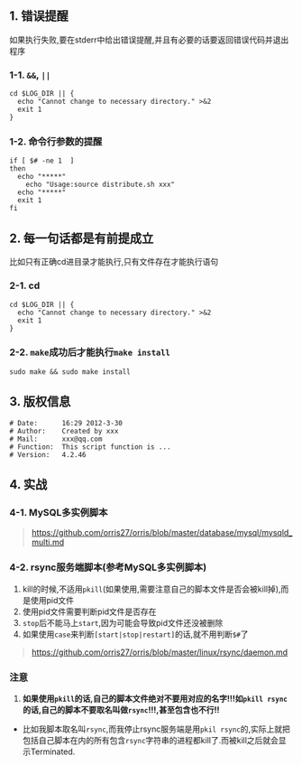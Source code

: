 ## 1. 错误提醒
如果执行失败,要在stderr中给出错误提醒,并且有必要的话要返回错误代码并退出程序
### 1-1. `&&`, `||`
```
cd $LOG_DIR || {
  echo "Cannot change to necessary directory." >&2
  exit 1
}
```
### 1-2. 命令行参数的提醒
```
if [ $# -ne 1  ]
then
  echo "*****"
	echo "Usage:source distribute.sh xxx"
  echo "*****"
  exit 1
fi
```


## 2. 每一句话都是有前提成立
比如只有正确cd进目录才能执行,只有文件存在才能执行语句
### 2-1. cd
```
cd $LOG_DIR || {
  echo "Cannot change to necessary directory." >&2
  exit 1
}
```
### 2-2. `make`成功后才能执行`make install`
```
sudo make && sudo make install
```

## 3. 版权信息
```
# Date:      16:29 2012-3-30
# Author:    Created by xxx
# Mail:      xxx@qq.com
# Function:  This script function is ...
# Version:   4.2.46
```

## 4. 实战
### 4-1. MySQL多实例脚本
> https://github.com/orris27/orris/blob/master/database/mysql/mysqld_multi.md
### 4-2. rsync服务端脚本(参考MySQL多实例脚本)
1. kill的时候,不适用`pkill`(如果使用,需要注意自己的脚本文件是否会被kill掉),而是使用pid文件
2. 使用pid文件需要判断pid文件是否存在
3. `stop`后不能马上`start`,因为可能会导致pid文件还没被删除
4. 如果使用`case`来判断`[start|stop|restart]`的话,就不用判断`$#`了
> https://github.com/orris27/orris/blob/master/linux/rsync/daemon.md

### 注意
1. **如果使用`pkill`的话,自己的脚本文件绝对不要用对应的名字!!!如`pkill rsync`的话,自己的脚本不要取名叫做`rsync`!!!,甚至包含也不行!!**
+ 比如我脚本取名叫`rsync`,而我停止rsync服务端是用`pkil rsync`的,实际上就把包括自己脚本在内的所有包含`rsync`字符串的进程都kill了.而被kill之后就会显示Terminated.
